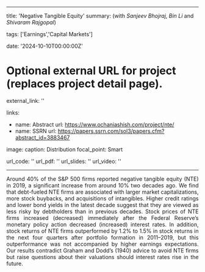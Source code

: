 
---
title: 'Negative Tangible Equity'
summary: (with *Sanjeev Bhojraj*, *Bin Li* and *Shivaram Rajgopal*) 

tags: ['Earnings','Capital Markets']

date: '2024-10-10T00:00:00Z'

# Optional external URL for project (replaces project detail page).
external_link: ''

links:
  - name: Abstract
    url: https://www.ochaniashish.com/project/nte/
  - name: SSRN
    url: https://papers.ssrn.com/sol3/papers.cfm?abstract_id=3883467

image: 
  caption: Distribution
  focal_point: Smart

url_code: ''
url_pdf: ''
url_slides: ''
url_video: ''

---
<DIV align="justify"> Around 40% of the S&P 500 firms reported negative tangible equity (NTE) in 2019, a significant increase from around 10% two decades ago. We find that debt-fueled NTE firms are associated with larger market capitalizations, more stock buybacks, and acquisitions of intangibles. Higher credit ratings and lower bond yields in the latest decade suggest that they are viewed as less risky by debtholders than in previous decades. Stock prices of NTE firms increased (decreased) immediately after the Federal Reserve’s monetary policy action decreased (increased) interest rates. In addition, stock returns of NTE firms outperformed by 1.2% to 1.5% in stock returns in the next four quarters after portfolio formation in 2011–2019, but this outperformance was not accompanied by higher earnings expectations. Our results contradict Graham and Dodd’s (1940) advice to avoid NTE firms but raise questions about their valuations should interest rates rise in the future.</DIV>
